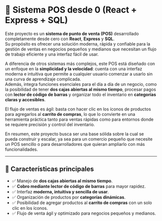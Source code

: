 # 📌 Sistema POS desde 0 (React + Express + SQL)

Este proyecto es un **sistema de punto de venta (POS)** desarrollado completamente desde cero con **React**, **Express** y **SQL**.  
Su propósito es ofrecer una solución moderna, rápida y confiable para la gestión de ventas en negocios pequeños y medianos que necesitan un flujo de trabajo eficiente y una interfaz fácil de usar.  

A diferencia de otros sistemas más complejos, este POS está diseñado con un enfoque en la **simplicidad y la velocidad**: cuenta con una interfaz moderna e intuitiva que permite a cualquier usuario comenzar a usarlo sin una curva de aprendizaje complicada.  
Además, integra funciones esenciales para el día a día de un negocio, como la posibilidad de tener **dos cajas abiertas al mismo tiempo**, procesar pagos con **lector de código de barras** y organizar todo el inventario en **categorías claras y accesibles**.  

El flujo de ventas es ágil: basta con hacer clic en los íconos de productos para agregarlos al **carrito de compras**, lo que lo convierte en una herramienta práctica tanto para ventas rápidas como para entornos donde se requiere precisión y control del inventario.  

En resumen, este proyecto busca ser una base sólida sobre la cual se pueda construir y escalar, ya sea para un comercio pequeño que necesite un POS sencillo o para desarrolladores que quieran ampliarlo con más funcionalidades.  

---

## 🚀 Características principales
- ✅ Manejo de **dos cajas abiertas al mismo tiempo**.  
- ✅ **Cobro mediante lector de código de barras** para mayor rapidez.  
- ✅ Interfaz **moderna, intuitiva y sencilla de usar**.  
- ✅ Organización de productos por **categorías dinámicas**.  
- ✅ Posibilidad de agregar productos al **carrito de compras** con un solo clic en los íconos.  
- ✅ Flujo de venta ágil y optimizado para negocios pequeños y medianos.  
